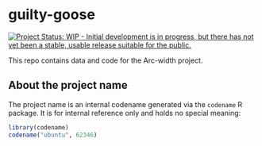 
# guilty-goose

<!-- badges: start -->
[![Project Status: WIP - Initial development is in progress, but there has not yet been a stable, usable release suitable for the public.](https://www.repostatus.org/badges/latest/wip.svg)](https://www.repostatus.org/#wip)
<!-- badges: end -->

This repo contains data and code for the Arc-width project.


## About the project name

The project name is an internal codename generated via the `codename` R package. It is for internal reference only and holds no special meaning:

```r
library(codename)
codename("ubuntu", 62346)
```
